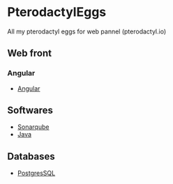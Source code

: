 # PterodactylEggs
All my pterodactyl eggs for web pannel (pterodactyl.io)

## Web front

### Angular
* [Angular](./web_front/angular)

## Softwares
* [Sonarqube](./softwares/sonarqube)
* [Java](./softwares/java)

## Databases
* [PostgresSQL](./databases/postgres)

